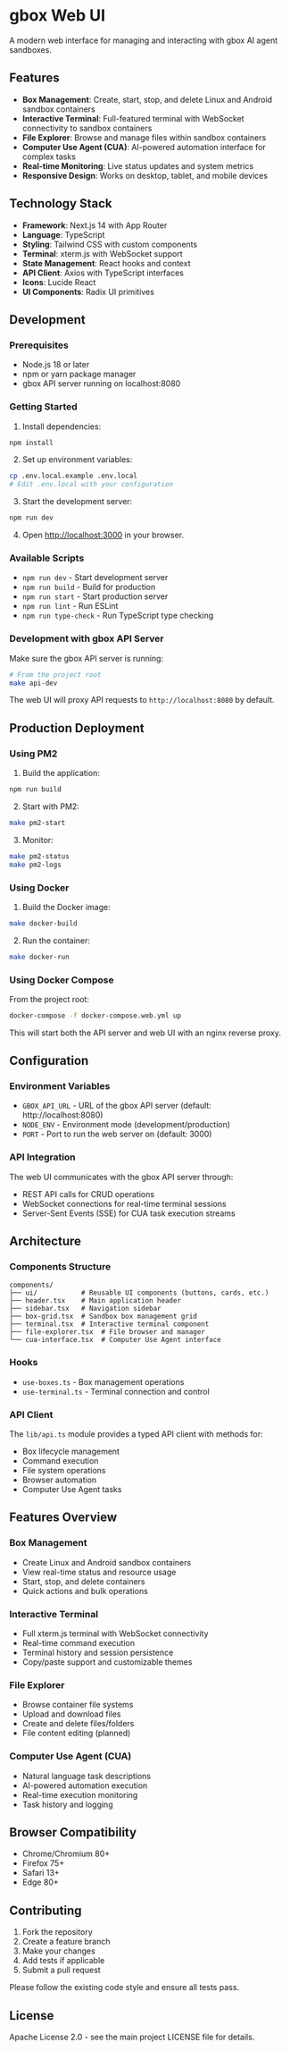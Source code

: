 # gbox Web UI

A modern web interface for managing and interacting with gbox AI agent sandboxes.

## Features

- **Box Management**: Create, start, stop, and delete Linux and Android sandbox containers
- **Interactive Terminal**: Full-featured terminal with WebSocket connectivity to sandbox containers
- **File Explorer**: Browse and manage files within sandbox containers
- **Computer Use Agent (CUA)**: AI-powered automation interface for complex tasks
- **Real-time Monitoring**: Live status updates and system metrics
- **Responsive Design**: Works on desktop, tablet, and mobile devices

## Technology Stack

- **Framework**: Next.js 14 with App Router
- **Language**: TypeScript
- **Styling**: Tailwind CSS with custom components
- **Terminal**: xterm.js with WebSocket support
- **State Management**: React hooks and context
- **API Client**: Axios with TypeScript interfaces
- **Icons**: Lucide React
- **UI Components**: Radix UI primitives

## Development

### Prerequisites

- Node.js 18 or later
- npm or yarn package manager
- gbox API server running on localhost:8080

### Getting Started

1. Install dependencies:
```bash
npm install
```

2. Set up environment variables:
```bash
cp .env.local.example .env.local
# Edit .env.local with your configuration
```

3. Start the development server:
```bash
npm run dev
```

4. Open [http://localhost:3000](http://localhost:3000) in your browser.

### Available Scripts

- `npm run dev` - Start development server
- `npm run build` - Build for production
- `npm run start` - Start production server
- `npm run lint` - Run ESLint
- `npm run type-check` - Run TypeScript type checking

### Development with gbox API Server

Make sure the gbox API server is running:

```bash
# From the project root
make api-dev
```

The web UI will proxy API requests to `http://localhost:8080` by default.

## Production Deployment

### Using PM2

1. Build the application:
```bash
npm run build
```

2. Start with PM2:
```bash
make pm2-start
```

3. Monitor:
```bash
make pm2-status
make pm2-logs
```

### Using Docker

1. Build the Docker image:
```bash
make docker-build
```

2. Run the container:
```bash
make docker-run
```

### Using Docker Compose

From the project root:

```bash
docker-compose -f docker-compose.web.yml up
```

This will start both the API server and web UI with an nginx reverse proxy.

## Configuration

### Environment Variables

- `GBOX_API_URL` - URL of the gbox API server (default: http://localhost:8080)
- `NODE_ENV` - Environment mode (development/production)
- `PORT` - Port to run the web server on (default: 3000)

### API Integration

The web UI communicates with the gbox API server through:

- REST API calls for CRUD operations
- WebSocket connections for real-time terminal sessions
- Server-Sent Events (SSE) for CUA task execution streams

## Architecture

### Components Structure

```
components/
├── ui/           # Reusable UI components (buttons, cards, etc.)
├── header.tsx    # Main application header
├── sidebar.tsx   # Navigation sidebar
├── box-grid.tsx  # Sandbox box management grid
├── terminal.tsx  # Interactive terminal component
├── file-explorer.tsx  # File browser and manager
└── cua-interface.tsx  # Computer Use Agent interface
```

### Hooks

- `use-boxes.ts` - Box management operations
- `use-terminal.ts` - Terminal connection and control

### API Client

The `lib/api.ts` module provides a typed API client with methods for:

- Box lifecycle management
- Command execution
- File system operations
- Browser automation
- Computer Use Agent tasks

## Features Overview

### Box Management
- Create Linux and Android sandbox containers
- View real-time status and resource usage
- Start, stop, and delete containers
- Quick actions and bulk operations

### Interactive Terminal
- Full xterm.js terminal with WebSocket connectivity
- Real-time command execution
- Terminal history and session persistence
- Copy/paste support and customizable themes

### File Explorer
- Browse container file systems
- Upload and download files
- Create and delete files/folders
- File content editing (planned)

### Computer Use Agent (CUA)
- Natural language task descriptions
- AI-powered automation execution
- Real-time execution monitoring
- Task history and logging

## Browser Compatibility

- Chrome/Chromium 80+
- Firefox 75+
- Safari 13+
- Edge 80+

## Contributing

1. Fork the repository
2. Create a feature branch
3. Make your changes
4. Add tests if applicable
5. Submit a pull request

Please follow the existing code style and ensure all tests pass.

## License

Apache License 2.0 - see the main project LICENSE file for details.
